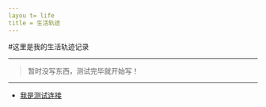 ```yaml
---
layou t= life
title = 生活轨迹
---
```


#这里是我的生活轨迹记录

******
> 暂时没写东西，测试完毕就开始写！

******

* [我是测试连接](/life/2014/Test.md)

